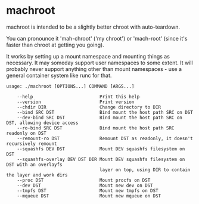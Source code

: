 machroot
========

machroot is intended to be a slightly better chroot with auto-teardown.

You can pronounce it 'mah-chroot' ('my chroot') or 'mach-root' (since it's
faster than chroot at getting you going).

It works by setting up a mount namespace and mounting things as necessary. It
may someday support user namespaces to some extent. It will probably never
support anything other than mount namespaces - use a general container system
like runc for that.

```
usage: ./machroot [OPTIONS...] COMMAND [ARGS...]

    --help                         Print this help
    --version                      Print version
    --chdir DIR                    Change directory to DIR
    --bind SRC DST                 Bind mount the host path SRC on DST
    --dev-bind SRC DST             Bind mount the host path SRC on DST, allowing device access
    --ro-bind SRC DST              Bind mount the host path SRC readonly on DST
    --remount-ro DST               Remount DST as readonly, it doesn't recursively remount
    --squashfs DEV DST             Mount DEV squashfs filesystem on DST
    --squashfs-overlay DEV DST DIR Mount DEV squashfs filesystem on DST with an overlayfs
                                   layer on top, using DIR to contain the layer and work dirs
    --proc DST                     Mount procfs on DST
    --dev DST                      Mount new dev on DST
    --tmpfs DST                    Mount new tmpfs on DST
    --mqueue DST                   Mount new mqueue on DST
```
